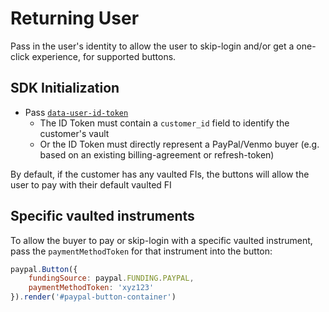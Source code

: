 # Returning User

Pass in the user's identity to allow the user to skip-login and/or get a one-click experience, for supported buttons.

## SDK Initialization

- Pass [`data-user-id-token`](../../initialization.md#data-user-id-token)
  - The ID Token must contain a `customer_id` field to identify the customer's vault
  - Or the ID Token must directly represent a PayPal/Venmo buyer (e.g. based on an existing billing-agreement or refresh-token)

By default, if the customer has any vaulted FIs, the buttons will allow the user to pay with their default vaulted FI

## Specific vaulted instruments

To allow the buyer to pay or skip-login with a specific vaulted instrument, pass the `paymentMethodToken` for that instrument into the button:

```javascript
paypal.Button({
    fundingSource: paypal.FUNDING.PAYPAL,
    paymentMethodToken: 'xyz123'
}).render('#paypal-button-container')
```
